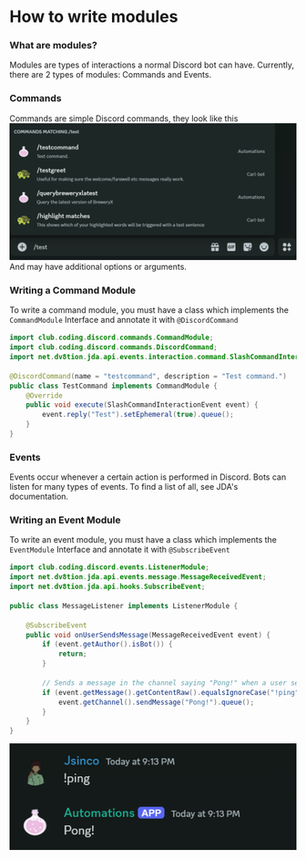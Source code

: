 # How to write modules

### What are modules?
Modules are types of interactions a normal Discord bot can have.
Currently, there are 2 types of modules: Commands and Events.

### Commands

Commands are simple Discord commands, they look like this ![img.png](img.png)
And may have additional options or arguments.

### Writing a Command Module
To write a command module, you must have a class which implements the `CommandModule` Interface and annotate it with `@DiscordCommand`

```java
import club.coding.discord.commands.CommandModule;
import club.coding.discord.commands.DiscordCommand;
import net.dv8tion.jda.api.events.interaction.command.SlashCommandInteractionEvent;

@DiscordCommand(name = "testcommand", description = "Test command.")
public class TestCommand implements CommandModule {
    @Override
    public void execute(SlashCommandInteractionEvent event) {
        event.reply("Test").setEphemeral(true).queue();
    }
}
```

### Events

Events occur whenever a certain action is performed in Discord.
Bots can listen for many types of events. To find a list of all, see JDA's documentation.

### Writing an Event Module
To write an event module, you must have a class which implements the `EventModule` Interface and annotate it with `@SubscribeEvent`

```java
import club.coding.discord.events.ListenerModule;
import net.dv8tion.jda.api.events.message.MessageReceivedEvent;
import net.dv8tion.jda.api.hooks.SubscribeEvent;

public class MessageListener implements ListenerModule {

    @SubscribeEvent
    public void onUserSendsMessage(MessageReceivedEvent event) {
        if (event.getAuthor().isBot()) {
            return;
        }
        
        // Sends a message in the channel saying "Pong!" when a user sends "!ping"
        if (event.getMessage().getContentRaw().equalsIgnoreCase("!ping")) {
            event.getChannel().sendMessage("Pong!").queue();
        }
    }
}
```

![img_1.png](img_1.png)